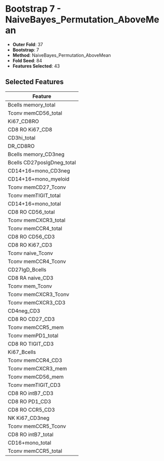 # Bootstrap 7 - NaiveBayes_Permutation_AboveMean

- **Outer Fold**: 37
- **Bootstrap**: 7
- **Method**: NaiveBayes_Permutation_AboveMean
- **Fold Seed**: 84
- **Features Selected**: 43

## Selected Features

| Feature |
|---------|
| Bcells memory_total |
| Tconv memCD56_total |
| Ki67_CD8RO |
| CD8 RO Ki67_CD8 |
| CD3hi_total |
| DR_CD8RO |
| Bcells memory_CD3neg |
| Bcells CD27posIgDneg_total |
| CD14+16+mono_CD3neg |
| CD14+16+mono_myeloid |
| Tconv memCD27_Tconv |
| Tconv memTIGIT_total |
| CD14+16+mono_total |
| CD8 RO CD56_total |
| Tconv memCXCR3_total |
| Tconv memCCR4_total |
| CD8 RO CD56_CD3 |
| CD8  RO Ki67_CD3 |
| Tconv naive_Tconv |
| Tconv memCCR4_Tconv |
| CD27IgD_Bcells |
| CD8 RA naive_CD3 |
| Tconv mem_Tconv |
| Tconv memCXCR3_Tconv |
| Tconv memCXCR3_CD3 |
| CD4neg_CD3 |
| CD8 RO CD27_CD3 |
| Tconv memCCR5_mem |
| Tconv memPD1_total |
| CD8 RO TIGIT_CD3 |
| Ki67_Bcells |
| Tconv memCCR4_CD3 |
| Tconv memCXCR3_mem |
| Tconv memCD56_mem |
| Tconv memTIGIT_CD3 |
| CD8 RO intB7_CD3 |
| CD8 RO PD1_CD3 |
| CD8 RO CCR5_CD3 |
| NK Ki67_CD3neg |
| Tconv memCCR5_Tconv |
| CD8 RO intB7_total |
| CD16+mono_total |
| Tconv memCCR5_total |
